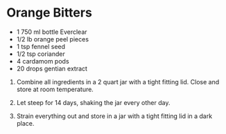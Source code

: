 # Orange Bitters
* 1 750 ml bottle Everclear
* 1/2 lb orange peel pieces
* 1 tsp fennel seed
* 1/2 tsp coriander
* 4 cardamom pods
* 20 drops gentian extract

1) Combine all ingredients in a 2 quart jar with a tight fitting lid. Close and store at room temperature.

2) Let steep for 14 days, shaking the jar every other day.

3) Strain everything out and store in a jar with a tight fitting lid in a dark place.
